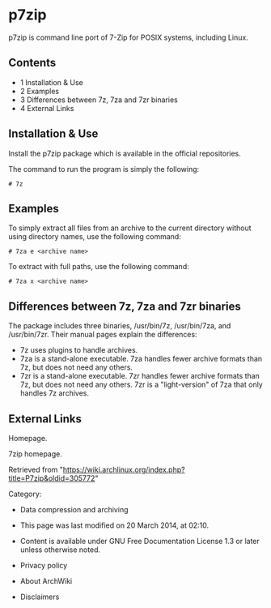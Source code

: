 p7zip
=====

p7zip is command line port of 7-Zip for POSIX systems, including Linux.

Contents
--------

-   1 Installation & Use
-   2 Examples
-   3 Differences between 7z, 7za and 7zr binaries
-   4 External Links

Installation & Use
------------------

Install the p7zip package which is available in the official
repositories.

The command to run the program is simply the following:

    # 7z

Examples
--------

To simply extract all files from an archive to the current directory
without using directory names, use the following command:

    # 7za e <archive name>

To extract with full paths, use the following command:

    # 7za x <archive name>

Differences between 7z, 7za and 7zr binaries
--------------------------------------------

The package includes three binaries, /usr/bin/7z, /usr/bin/7za, and
/usr/bin/7zr. Their manual pages explain the differences:

-   7z uses plugins to handle archives.
-   7za is a stand-alone executable. 7za handles fewer archive formats
    than 7z, but does not need any others.
-   7zr is a stand-alone executable. 7zr handles fewer archive formats
    than 7z, but does not need any others. 7zr is a "light-version" of
    7za that only handles 7z archives.

External Links
--------------

Homepage.

7zip homepage.

Retrieved from
"https://wiki.archlinux.org/index.php?title=P7zip&oldid=305772"

Category:

-   Data compression and archiving

-   This page was last modified on 20 March 2014, at 02:10.
-   Content is available under GNU Free Documentation License 1.3 or
    later unless otherwise noted.
-   Privacy policy
-   About ArchWiki
-   Disclaimers
